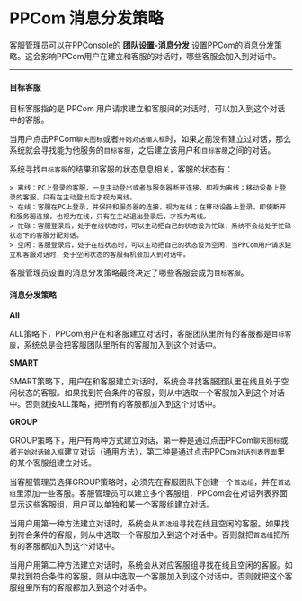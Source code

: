 # PPCom 消息分发策略

客服管理员可以在PPConsole的 **团队设置-消息分发** 设置PPCom的消息分发策略。这会影响PPCom用户在建立和客服的对话时，哪些客服会加入到对话中。

--------

#### 目标客服

目标客服指的是 PPCom 用户请求建立和客服间的对话时，可以加入到这个对话中的客服。

当用户点击PPCom`聊天图标`或者`开始对话输入框`时，如果之前没有建立过对话，那么系统就会寻找能为他服务的`目标客服`，之后建立该用户和`目标客服`之间的对话。

系统寻找`目标客服`的结果和客服的状态息息相关，客服的状态有：
  
    > 离线：PC上登录的客服，一旦主动登出或者与服务器断开连接，即视为离线；移动设备上登录的客服，只有在主动登出后才视为离线。
    > 在线：客服在PC上登录，并保持和服务器的连接，视为在线；在移动设备上登录，即使断开和服务器连接，也视为在线，只有在主动退出登录后，才视为离线。
    > 忙碌：客服登录后，处于在线状态时，可以主动把自己的状态设为忙碌，系统不会给处于忙碌状态下的客服分配对话。
    > 空闲：客服登录后，处于在线状态时，可以主动把自己的状态设为空闲，当PPCom用户请求建立和客服对话时，处于空闲状态的客服有机会加入到对话中。
    
客服管理员设置的消息分发策略最终决定了哪些客服会成为`目标客服`。


#### 消息分发策略

**All**

ALL策略下，PPCom用户在和客服建立对话时，客服团队里所有的客服都是`目标客服`，系统总是会把客服团队里所有的客服加入到这个对话中。


**SMART**

SMART策略下，用户在和客服建立对话时，系统会寻找客服团队里在线且处于空闲状态的客服。如果找到符合条件的客服，则从中选取一个客服加入到这个对话中。否则就按ALL策略，把所有的客服都加入到这个对话中。


**GROUP**

GROUP策略下，用户有两种方式建立对话，第一种是通过点击PPCom`聊天图标`或者`开始对话输入框`建立对话（通用方法），第二种是通过点击PPCom`对话列表界面`里的某个客服组建立对话。

当客服管理员选择GROUP策略时，必须先在客服团队下创建一个`首选组`，并在`首选组`里添加一些客服。客服管理员可以建立多个客服组，PPCom会在对话列表界面显示这些客服组，用户可以单独和某一个客服组建立对话。

当用户用第一种方法建立对话时，系统会从`首选组`寻找在线且空闲的客服。如果找到符合条件的客服，则从中选取一个客服加入到这个对话中。否则就把`首选组`把所有的客服都加入到这个对话中。

当用户用第二种方法建立对话时，系统会从对应客服组寻找在线且空闲的客服。如果找到符合条件的客服，则从中选取一个客服加入到这个对话中。否则就把这个客服组里所有的客服都加入到这个对话中。
